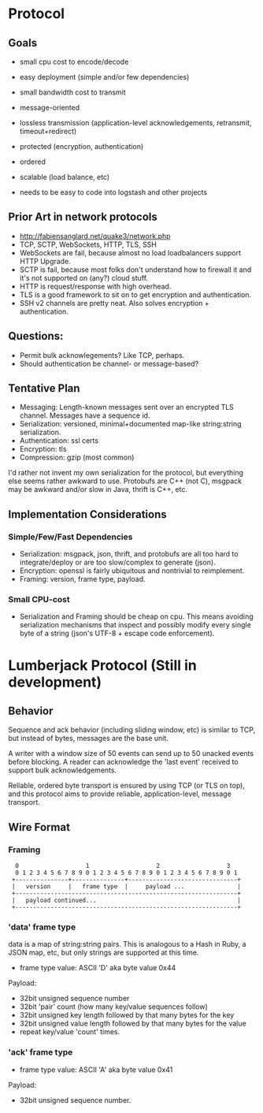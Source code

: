 # Protocol

## Goals

* small cpu cost to encode/decode
* easy deployment (simple and/or few dependencies)
* small bandwidth cost to transmit
* message-oriented
* lossless transmission (application-level acknowledgements, retransmit, timeout+redirect)
* protected (encryption, authentication)
* ordered
* scalable (load balance, etc)

* needs to be easy to code into logstash and other projects

## Prior Art in network protocols

* http://fabiensanglard.net/quake3/network.php
* TCP, SCTP, WebSockets, HTTP, TLS, SSH
* WebSockets are fail, because almost no load loadbalancers support HTTP Upgrade.
* SCTP is fail, because most folks don't understand how to firewall it and it's
  not supported on (any?) cloud stuff.
* HTTP is request/response with high overhead.
* TLS is a good framework to sit on to get encryption and authentication.
* SSH v2 channels are pretty neat. Also solves encryption + authentication.

## Questions:

* Permit bulk acknowlegements? Like TCP, perhaps.
* Should authentication be channel- or message-based?

## Tentative Plan

* Messaging: Length-known messages sent over an encrypted TLS channel. Messages
  have a sequence id.
* Serialization: versioned, minimal+documented map-like string:string serialization.
* Authentication: ssl certs
* Encryption: tls
* Compression: gzip (most common)

I'd rather not invent my own serialization for the protocol, but everything
else seems rather awkward to use. Protobufs are C++ (not C), msgpack may be
awkward and/or slow in Java, thrift is C++, etc.

## Implementation Considerations

### Simple/Few/Fast Dependencies

* Serialization: msgpack, json, thrift, and protobufs are all too hard to
  integrate/deploy or are too slow/complex to generate (json).
* Encryption: openssl is fairly ubiquitous and nontrivial to reimplement.
* Framing: version, frame type, payload.

### Small CPU-cost

* Serialization and Framing should be cheap on cpu. This means avoiding
  serialization mechanisms that inspect and possibly modify every single byte
  of a string (json's UTF-8 + escape code enforcement).

# Lumberjack Protocol (Still in development)

## Behavior

Sequence and ack behavior (including sliding window, etc) is similar to TCP,
but instead of bytes, messages are the base unit.

A writer with a window size of 50 events can send up to 50 unacked events
before blocking. A reader can acknowledge the 'last event' received to
support bulk acknowledgements.

Reliable, ordered byte transport is ensured by using TCP (or TLS on top), and
this protocol aims to provide reliable, application-level, message transport.

## Wire Format

### Framing

      0                   1                   2                   3
      0 1 2 3 4 5 6 7 8 9 0 1 2 3 4 5 6 7 8 9 0 1 2 3 4 5 6 7 8 9 0 1
     +---------------+---------------+-------------------------------+
     |   version     |   frame type  |     payload ...               |
     +---------------------------------------------------------------+
     |   payload continued...                                        |
     +---------------------------------------------------------------+

### 'data' frame type

data is a map of string:string pairs. This is analogous to a Hash in Ruby, a
JSON map, etc, but only strings are supported at this time.

* frame type value: ASCII 'D' aka byte value 0x44

Payload:

* 32bit unsigned sequence number
* 32bit 'pair' count (how many key/value sequences follow)
* 32bit unsigned key length followed by that many bytes for the key
* 32bit unsigned value length followed by that many bytes for the value
* repeat key/value 'count' times.

### 'ack' frame type

* frame type value: ASCII 'A' aka byte value 0x41

Payload:

* 32bit unsigned sequence number.
